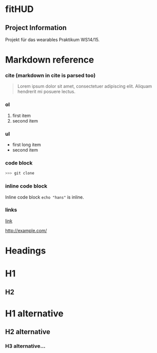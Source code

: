 <!-- !/usr/bin/env markdown
-*- coding: utf-8 -*- -->

fitHUD
================

Project Information
----------------
Projekt für das wearables Praktikum WS14/15.




Markdown reference
================

### cite (markdown in cite is parsed too)
> Lorem ipsum dolor sit amet, consectetuer adipiscing elit. Aliquam hendrerit mi posuere
> lectus.

### ol
1. first item
2. second item

### ul
- first 
  long item
- second item

### code block
```bash
>>> git clone
```
### inline code block
Inline code block `echo "hans"` is inline.

### links
[link](http://http://developer.android.com/samples/)

<http://example.com/>

Headings
================
H1
========
H2
-----------
# H1 alternative
## H2 alternative
### H3 alternative...

